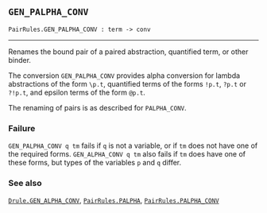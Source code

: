 ## `GEN_PALPHA_CONV`

``` hol4
PairRules.GEN_PALPHA_CONV : term -> conv
```

------------------------------------------------------------------------

Renames the bound pair of a paired abstraction, quantified term, or
other binder.

The conversion `GEN_PALPHA_CONV` provides alpha conversion for lambda
abstractions of the form `\p.t`, quantified terms of the forms `!p.t`,
`?p.t` or `?!p.t`, and epsilon terms of the form `@p.t`.

The renaming of pairs is as described for `PALPHA_CONV`.

### Failure

`GEN_PALPHA_CONV q tm` fails if `q` is not a variable, or if `tm` does
not have one of the required forms. `GEN_ALPHA_CONV q tm` also fails if
`tm` does have one of these forms, but types of the variables `p` and
`q` differ.

### See also

[`Drule.GEN_ALPHA_CONV`](#Drule.GEN_ALPHA_CONV),
[`PairRules.PALPHA`](#PairRules.PALPHA),
[`PairRules.PALPHA_CONV`](#PairRules.PALPHA_CONV)
